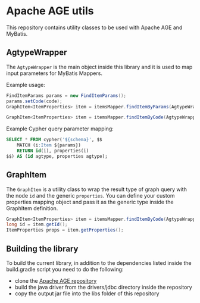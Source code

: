 # Apache AGE utils
This repository contains utility classes to be used with Apache AGE and MyBatis.

## AgtypeWrapper
The `AgtypeWrapper` is the main object inside this library and it is used to map input parameters for MyBatis Mappers.

Example usage:
```java
FindItemParams params = new FindItemParams();
params.setCode(code);
GraphItem<ItemProperties> item = itemsMapper.findItemByParams(AgtypeWrapper.from(params));

GraphItem<ItemProperties> item = itemsMapper.findItemByCode(AgtypeWrapper.from("code"));
```

Example Cypher query parameter mapping:
```sql
SELECT * FROM cypher('${schema}', $$
    MATCH (i:Item ${params})
    RETURN id(i), properties(i)
$$) AS (id agtype, properties agtype);
```

## GraphItem
The `GraphItem` is a utility class to wrap the result type of graph query with the node `id` and the generic `properties`.
You can define your custom properties mapping object and pass it as the generic type inside the GraphItem definition.

```java
GraphItem<ItemProperties> item = itemsMapper.findItemByCode(AgtypeWrapper.from("code"));
long id = item.getId();
ItemProperties props = item.getProperties();
```

## Building the library
To build the current library, in addition to the dependencies listed inside the build.gradle script you need to do the following:
- clone the [Apache AGE repository](https://github.com/apache/incubator-age)
- build the java driver from the drivers/jdbc directory inside the repository
- copy the output jar file into the libs folder of this repository